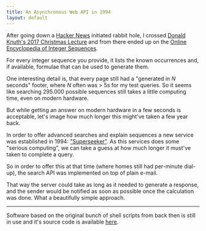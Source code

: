 ```yaml
---
title: An Asynchronous Web API in 1994
layout: default
---
```


After going down a [Hacker News](https://news.ycombinator.com/item?id=15898919) initiated rabbit hole, I crossed [Donald Knuth's 2017 Christmas Lecture](https://www.youtube.com/watch?v=BxQw4CdxLr8) and from there ended up on the [Online Encyclopedia of Integer Sequences](http://oeis.org/).

For every integer sequence you provide, it lists the known occurrences and, if available, formulae that can be used to generate them.

One interesting detail is, that every page still had a "generated in _N_ seconds" footer, where _N_ often was > 5s for my test queries. So it seems like searching 295.000 possible sequences still takes a little computing time, even on modern hardware.

But while getting an answer on modern hardware in a few seconds is acceptable, let's image how much longer this might've taken a few year back.

In order to offer advanced searches and explain sequences a new service was established in 1994: ["Superseeker"](http://oeis.org/ol.html). As this services does some "serious computing", we can take a guess at how much longer it must've taken to complete a query.

So in order to offer this at that time (where homes still had per-minute dial-up), the search API was implemented  on top of plain e-mail.

That way the server could take as long as it needed to generate a response, and the sender would be notified as soon as possible once the calculation was done. What a beautifully simple approach.

----

Software based on the original bunch of shell scripts from back then is still in use and it's source code is available [here](http://oeis.org/ol_source.txt).



